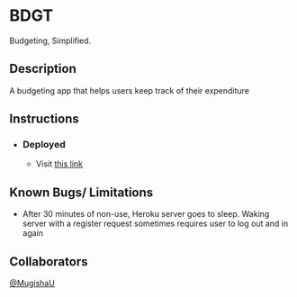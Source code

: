 # BDGT

Budgeting, Simplified.

## Description

A budgeting app that helps users keep track of their expenditure

## Instructions

- ### Deployed
  - Visit [this link](https://bdgt.netlify.app/)

## Known Bugs/ Limitations

- After 30 minutes of non-use, Heroku server goes to sleep. Waking server with a register request sometimes requires user to log out and in again

## Collaborators

[@MugishaU](https://github.com/MugishaU)
